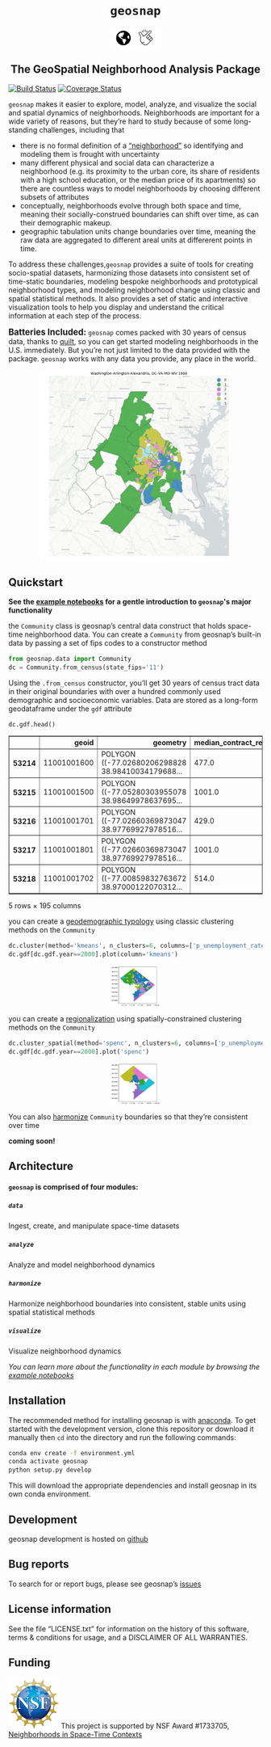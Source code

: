 <h1 align="center"><code>geosnap</code></h1>
<img style="  display: block; margin-left: auto; margin-right: auto;width: 20%" src="doc/geosnap.png" alt="geosnap"/>

<h2 align="center">The GeoSpatial Neighborhood Analysis Package</h2>

[![Build Status](https://travis-ci.com/spatialucr/geosnap.svg?branch=master)](https://travis-ci.com/spatialucr/geosnap)
[![Coverage Status](https://coveralls.io/repos/github/spatialucr/geosnap/badge.svg?branch=master)](https://coveralls.io/github/spatialucr/geosnap?branch=master&service=github)

`geosnap` makes it easier to explore, model, analyze, and visualize the social and spatial dynamics
of neighborhoods.
Neighborhoods are important for a wide variety of reasons, but they’re hard to study
because of some long-standing challenges, including that

- there is no formal definition of a
  [“neighborhood”](https://www.cnu.org/publicsquare/2019/01/29/once-and-future-neighborhood) so
  identifying and modeling them is frought with uncertainty
- many different physical and social data can characterize a neighborhood (e.g. its
  proximity to the urban core, its share of residents with a high school education, or the
  median price of its apartments) so there are countless ways to model neighborhoods by
  choosing different subsets of attributes
- conceptually, neighborhoods evolve through both space and time, meaning their
  socially-construed boundaries can shift over time, as can their demographic makeup.
- geographic tabulation units change boundaries over time, meaning the raw data are
  aggregated to different areal units at differerent points in time.

To address these challenges,`geosnap` provides a suite of tools for creating socio-spatial
datasets, harmonizing those datasets into consistent set of time-static boundaries,
modeling bespoke neighborhoods and prototypical neighborhood types, and modeling
neighborhood change using classic and spatial statistical methods.
It also provides a set of static and interactive visualization tools to help you display
and understand the critical information at each step of the process.

<span style="font-size:1.2em; font-weight: bold">Batteries Included:</span>
`geosnap` comes packed with 30 years of census data, thanks to [quilt](https://quiltdata.com/), so you
can get started modeling neighborhoods in the U.S. immediately.
But you’re not just limited to the data provided with the package. `geosnap`
works with any data you provide, any place in the world.

<img src='doc/figs/Washington-Arlington-Alexandria_DC-VA-MD-WV.gif' alt='DC Transitions' style=' display: block; margin-left: auto; margin-right: auto;width:75%'/>

## Quickstart

**See the [example notebooks](https://github.com/spatialucr/geosnap/tree/master/examples) for a
gentle introduction to `geosnap`'s major functionality**

the `Community` class is geosnap’s central data construct that holds space-time neighborhood data.
You can create a `Community` from geosnap’s built-in data by passing a set of fips codes to a
constructor method

```python
from geosnap.data import Community
dc = Community.from_census(state_fips='11')
```

Using the `.from_census` constructor, you’ll get 30 years of census tract data in their original
boundaries with over a hundred commonly used demographic and socioeconomic variables.
Data are stored as a long-form geodataframe under the `gdf` attribute

```python
dc.gdf.head()
```

<div>
<style scoped>
.dataframe tbody tr th:only-of-type {
    vertical-align: middle;
}

.dataframe tbody tr th {
    vertical-align: top;
}

.dataframe thead th {
    text-align: right;
}
</style>
<table border="1" class="dataframe">
  <thead>
    <tr style="text-align: right;">
      <th></th>
      <th>geoid</th>
      <th>geometry</th>
      <th>median_contract_rent</th>
      <th>median_home_value</th>
      <th>median_household_income</th>
      <th>median_income_asianhh</th>
      <th>median_income_blackhh</th>
      <th>median_income_hispanichh</th>
      <th>median_income_whitehh</th>
      <th>n_age_5_older</th>
      <th>...</th>
      <th>p_unemployment_rate</th>
      <th>p_vacant_housing_units</th>
      <th>p_veterans</th>
      <th>p_vietnamese_persons</th>
      <th>p_white_over_60</th>
      <th>p_white_over_65</th>
      <th>p_white_under_15</th>
      <th>p_widowed_divorced</th>
      <th>per_capita_income</th>
      <th>year</th>
    </tr>
  </thead>
  <tbody>
    <tr>
      <th>53214</th>
      <td>11001001600</td>
      <td>POLYGON ((-77.02680206298828 38.98410034179688...</td>
      <td>477.0</td>
      <td>285100.0</td>
      <td>75252.0</td>
      <td>NaN</td>
      <td>NaN</td>
      <td>NaN</td>
      <td>NaN</td>
      <td>4.742191e+70</td>
      <td>...</td>
      <td>0.0</td>
      <td>2.58</td>
      <td>1.028308e+08</td>
      <td>0.00</td>
      <td>3.159920e+25</td>
      <td>4.999423e+17</td>
      <td>1.378187e+24</td>
      <td>0.0</td>
      <td>32166.0</td>
      <td>1990</td>
    </tr>
    <tr>
      <th>53215</th>
      <td>11001001500</td>
      <td>POLYGON ((-77.05280303955078 38.98649978637695...</td>
      <td>1001.0</td>
      <td>366000.0</td>
      <td>79681.0</td>
      <td>NaN</td>
      <td>NaN</td>
      <td>NaN</td>
      <td>NaN</td>
      <td>1.025723e+72</td>
      <td>...</td>
      <td>0.0</td>
      <td>3.38</td>
      <td>7.095389e+07</td>
      <td>0.23</td>
      <td>6.529311e+30</td>
      <td>1.483617e+23</td>
      <td>6.816417e+33</td>
      <td>0.0</td>
      <td>36452.0</td>
      <td>1990</td>
    </tr>
    <tr>
      <th>53216</th>
      <td>11001001701</td>
      <td>POLYGON ((-77.02660369873047 38.97769927978516...</td>
      <td>429.0</td>
      <td>135600.0</td>
      <td>34420.0</td>
      <td>NaN</td>
      <td>NaN</td>
      <td>NaN</td>
      <td>NaN</td>
      <td>6.918716e+64</td>
      <td>...</td>
      <td>0.0</td>
      <td>3.89</td>
      <td>8.990532e+05</td>
      <td>0.10</td>
      <td>1.184601e+14</td>
      <td>1.285720e+10</td>
      <td>8.476736e+15</td>
      <td>0.0</td>
      <td>17782.0</td>
      <td>1990</td>
    </tr>
    <tr>
      <th>53217</th>
      <td>11001001801</td>
      <td>POLYGON ((-77.02660369873047 38.97769927978516...</td>
      <td>1001.0</td>
      <td>0.0</td>
      <td>77197.0</td>
      <td>NaN</td>
      <td>NaN</td>
      <td>NaN</td>
      <td>NaN</td>
      <td>3.084115e+31</td>
      <td>...</td>
      <td>0.0</td>
      <td>10.00</td>
      <td>5.229000e+01</td>
      <td>0.00</td>
      <td>1.450982e+11</td>
      <td>1.437909e+08</td>
      <td>1.321830e+14</td>
      <td>0.0</td>
      <td>14679.0</td>
      <td>1990</td>
    </tr>
    <tr>
      <th>53218</th>
      <td>11001001702</td>
      <td>POLYGON ((-77.00859832763672 38.97000122070312...</td>
      <td>514.0</td>
      <td>129300.0</td>
      <td>42661.0</td>
      <td>NaN</td>
      <td>NaN</td>
      <td>NaN</td>
      <td>NaN</td>
      <td>4.210494e+62</td>
      <td>...</td>
      <td>0.0</td>
      <td>3.96</td>
      <td>7.219278e+04</td>
      <td>0.04</td>
      <td>4.438992e+13</td>
      <td>2.147213e+10</td>
      <td>2.352939e+17</td>
      <td>0.0</td>
      <td>20468.0</td>
      <td>1990</td>
    </tr>
  </tbody>
</table>
<p>5 rows × 195 columns</p>
</div>

you can create a [geodemographic typology](https://en.wikipedia.org/wiki/Geodemography) using
classic clustering methods on the `Community`

```python
dc.cluster(method='kmeans', n_clusters=6, columns=['p_unemployment_rate', 'per_capita_income'] )
dc.gdf[dc.gdf.year==2000].plot(column='kmeans')
```

<img src="doc/figs/output_6_1.png" style=' display: block; margin-left: auto; margin-right: auto;width:20%'/>

you can create a
[regionalization](https://www.sciencedirect.com/science/article/pii/0038012181900409) using
spatially-constrained clustering methods on the `Community`

```python
dc.cluster_spatial(method='spenc', n_clusters=6, columns=['p_unemployment_rate', 'per_capita_income'] )
dc.gdf[dc.gdf.year==2000].plot('spenc')
```

<img src="doc/figs/output_9_1.png" style=' display: block; margin-left: auto; margin-right: auto;width:20%'/>

You can also [harmonize](https://github.com/spatialucr/tobler) `Community` boundaries so that they’re
consistent over time

 **coming soon!**

## Architecture

#### `geosnap` is comprised of four modules:

##### `data`

Ingest, create, and manipulate space-time datasets

##### `analyze`

Analyze and model neighborhood dynamics

##### `harmonize`

Harmonize neighborhood boundaries into consistent, stable units using spatial statistical
methods

##### `visualize`

Visualize neighborhood dynamics

*You can learn more about the functionality in each module by browsing the
[example notebooks](https://github.com/spatialucr/geosnap/tree/master/examples)*

## Installation

The recommended method for installing geosnap is with
[anaconda](https://www.anaconda.com/download/). To get started with the development version,
clone this repository or download it manually then `cd` into the directory and run the
following commands:

```bash
conda env create -f environment.yml
conda activate geosnap 
python setup.py develop
```

This will download the appropriate dependencies and install geosnap in its own conda
environment.

## Development

geosnap development is hosted on [github](https://github.com/spatialucr/geosnap)

## Bug reports

To search for or report bugs, please see geosnap’s
[issues](http://github.com/spatialucr/geosnap/issues)

## License information

See the file “LICENSE.txt” for information on the history of this software, terms &
conditions for usage, and a DISCLAIMER OF ALL WARRANTIES.

## Funding

<img src="doc/nsf_logo.jpg" width=100 /> This project is supported by NSF Award #1733705,
[Neighborhoods in Space-Time Contexts](https://www.nsf.gov/awardsearch/showAward?AWD_ID=1733705&HistoricalAwards=false)
